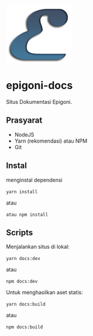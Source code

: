![Epigoni Logo](docs/.vuepress/public/images/Epigoni.png)

# epigoni-docs

Situs Dokumentasi Epigoni.

## Prasyarat

- NodeJS
- Yarn (rekomendasi) atau NPM
- Git

## Instal

menginstal dependensi

`yarn install`

atau

`atau npm install`

## Scripts

Menjalankan situs di lokal:

`yarn docs:dev`

atau

`npm docs:dev`

Untuk menghasilkan aset statis:

`yarn docs:build`

atau

`npm docs:build`
